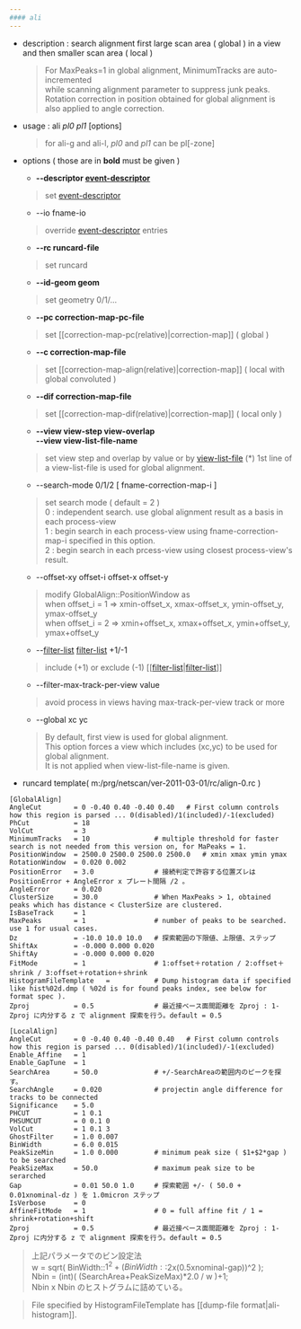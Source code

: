 ```yaml
---
#### ali
---
```


+ description : search alignment first large scan area ( global ) in a view and then smaller scan area ( local )
  > For MaxPeaks=1 in global alignment, MinimumTracks are auto-incremented  
  > while scanning alignment parameter to suppress junk peaks.  
  > Rotation correction in position obtained for global alignment is also applied to angle correction.  
+ usage : ali *pl0* *pl1* [options]  
  > for ali-g and ali-l, *pl0* and *pl1* can be pl[-zone]  
+ options ( those are in **bold** must be given )
  - **--descriptor [event-descriptor](event-descriptor.md)**
  > set [event-descriptor](event-descriptor.md)  

  - --io fname-io  
  > override [event-descriptor](event-descriptor.md) entries  

  - **--rc runcard-file**
  > set runcard  

  - **--id-geom geom**
  > set geometry 0/1/...  

  - **--pc correction-map-pc-file**
  > set [[correction-map-pc(relative)|correction-map]] ( global )  

  - **--c correction-map-file**
  > set [[correction-map-align(relative)|correction-map]] ( local with global convoluted )  

  - **--dif correction-map-file**
  > set [[correction-map-dif(relative)|correction-map]] ( local only )  

  - **--view view-step view-overlap**  
    **--view view-list-file-name**
  > set view step and overlap by value or by [view-list-file](mk_views.md/#view-list)
  > (*) 1st line of a view-list-file is used for global alignment.  

  - --search-mode 0/1/2 \[ fname-correction-map-i \]
  > set search mode ( default = 2 )  
  > 0 : independent search. use global alignment result as a basis in each process-view  
  > 1 : begin search in each process-view using fname-correction-map-i specified in this option.  
  > 2 : begin search in each prcess-view using closest process-view's result.  

  - --offset-xy offset-i offset-x offset-y
  > modify GlobalAlign::PositionWindow as  
  > when offset_i = 1 &rArr; xmin-offset_x, xmax-offset_x, ymin-offset_y, ymax-offset_y  
  > when offset_i = 2 &rArr; xmin+offset_x, xmax+offset_x, ymin+offset_y, ymax+offset_y  

  - --[filter-list](filter-list.md) [filter-list](filter-list.md) +1/-1
  > include (+1) or exclude (-1) [[[filter-list](filter-list.md)|[filter-list](filter-list.md)]]  

  - --filter-max-track-per-view value
  > avoid process in views having max-track-per-view track or more

  - --global xc yc
  > By default, first view is used for global alignment.  
  > This option forces a view which includes (xc,yc) to be used for global alignment.  
  > It is not applied when view-list-file-name is given.  

+ runcard template( m:/prg/netscan/ver-2011-03-01/rc/align-0.rc )

```
[GlobalAlign]
AngleCut        = 0 -0.40 0.40 -0.40 0.40   # First column controls how this region is parsed ... 0(disabled)/1(included)/-1(excluded)
PhCut           = 18
VolCut          = 3
MinimumTracks   = 10                # multiple threshold for faster search is not needed from this version on, for MaPeaks = 1. 
PositionWindow  = 2500.0 2500.0 2500.0 2500.0   # xmin xmax ymin ymax 
RotationWindow  = 0.020 0.002
PositionError   = 3.0               # 接続判定で許容する位置ズレは PositionError + AngleError x プレート間隔 /2 。
AngleError      = 0.020
ClusterSize     = 30.0              # When MaxPeaks > 1, obtained peaks which has distance < ClusterSize are clustered.  
IsBaseTrack     = 1
MaxPeaks        = 1                 # number of peaks to be searched. use 1 for usual cases. 
Dz              = -10.0 10.0 10.0   # 探索範囲の下限値、上限値、ステップ
ShiftAx         = -0.000 0.000 0.020
ShiftAy         = -0.000 0.000 0.020
FitMode         = 1                 # 1:offset＋rotation / 2:offset＋shrink / 3:offset＋rotation＋shrink
HistogramFileTemplate   =           # Dump histogram data if specified like hist%02d.dmp ( %02d is for found peaks index, see below for format spec ).  
Zproj           = 0.5               # 最近接ベース面間距離を Zproj : 1-Zproj に内分する z で alignment 探索を行う。default = 0.5

[LocalAlign]
AngleCut        = 0 -0.40 0.40 -0.40 0.40   # First column controls how this region is parsed ... 0(disabled)/1(included)/-1(excluded)
Enable_Affine   = 1
Enable_GapTune  = 1
SearchArea      = 50.0              # +/-SearchAreaの範囲内のピークを探す。
SearchAngle     = 0.020				# projectin angle difference for tracks to be connected
Significance    = 5.0
PHCUT           = 1 0.1
PHSUMCUT        = 0 0.1 0
VolCut          = 1 0.1 3
GhostFilter     = 1.0 0.007
BinWidth        = 6.0 0.015
PeakSizeMin     = 1.0 0.000         # minimum peak size ( $1+$2*gap ) to be searched 
PeakSizeMax     = 50.0              # maximum peak size to be serarched 
Gap             = 0.01 50.0 1.0     # 探索範囲 +/- ( 50.0 + 0.01xnominal-dz ) を 1.0micron ステップ
IsVerbose       = 0
AffineFitMode   = 1                 # 0 = full affine fit / 1 = shrink+rotation+shift
Zproj           = 0.5               # 最近接ベース面間距離を Zproj : 1-Zproj に内分する z で alignment 探索を行う。default = 0.5
```

  > 上記パラメータでのビン設定法  
  > w = sqrt( BinWidth::$1^2 + (BinWidth::$2x(0.5xnominal-gap))^2 );  
  > Nbin = (int)( (SearchArea+PeakSizeMax)*2.0 / w )+1;  
  > Nbin x Nbin のヒストグラムに詰めている。  
  
  > File specified by HistogramFileTemplate has [[dump-file format|ali-histogram]].  

